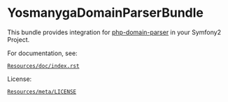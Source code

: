 YosmanygaDomainParserBundle
===========================

This bundle provides integration for
[php-domain-parser](https://github.com/jeremykendall/php-domain-parser) in
your Symfony2 Project.

For documentation, see:

[`Resources/doc/index.rst`](https://github.com/yosmanyga/YosmanygaDomainParserBundle/blob/master/Resources/doc/index.rst)

License:

[`Resources/meta/LICENSE`](https://github.com/yosmanyga/YosmanygaDomainParserBundle/blob/master/Resources/meta/LICENSE)
